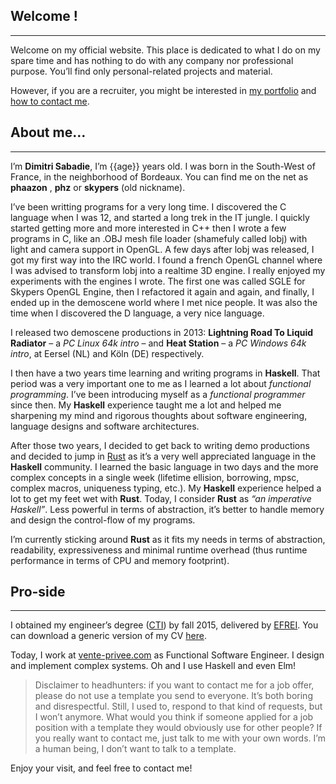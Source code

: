 <section class="container section content">

<h1 class="title">Welcome !</h1>

---

Welcome on my official website. This place is dedicated to what I do on my spare time and has
nothing to do with any company nor professional purpose. You’ll find only personal-related projects
and material.

However, if you are a recruiter, you might be interested in [my portfolio](/portfolio) and
[how to contact me](/contact).

<h1 class="title">About me…</h1>

---

I’m **Dimitri Sabadie**, I’m {{age}} years old. I was born in the South-West of France, in the
neighborhood of Bordeaux. You can find me on the net as **phaazon** , **phz** or **skypers**
(old nickname).

I’ve been writting programs for a very long time. I discovered the C language when I was 12, and
started a long trek in the IT jungle. I quickly started getting more and more interested in C++ then
I wrote a few programs in C, like an .OBJ mesh file loader (shamefuly called lobj) with light and
camera support in OpenGL. A few days after lobj was released, I got my first way into the IRC world.
I found a french OpenGL channel where I was advised to transform lobj into a realtime 3D engine. I
really enjoyed my experiments with the engines I wrote. The first one was called SGLE for Skypers
OpenGL Engine, then I refactored it again and again, and finally, I ended up in the
demoscene world where I met nice people. It was also the time when I discovered the D language, a
very nice language.

I released two demoscene productions in 2013: **Lightning Road To Liquid Radiator** – a *PC Linux
64k intro* – and **Heat Station** – a *PC Windows 64k intro*, at Eersel (NL)  and Köln (DE)
respectively.

I then have a two years time learning and writing programs in **Haskell**. That period was a very
important one to me as I learned a lot about *functional programming*. I’ve been introducing myself
as a *functional programmer* since then. My **Haskell** experience taught me a lot and helped me
sharpening my mind and rigorous thoughts about software engineering, language designs and software
architectures.

After those two years, I decided to get back to writing demo productions and decided to jump in
[Rust](https://www.rust-lang.org) as it’s a very well appreciated language in the **Haskell**
community. I learned the basic language in two days and the more complex concepts in a single week
(lifetime ellision, borrowing, mpsc, complex macros, uniqueness typing, etc.). My **Haskell**
experience helped a lot to get my feet wet with **Rust**. Today, I consider **Rust** as *“an
imperative Haskell”*. Less powerful in terms of abstraction, it’s better to handle memory and design
the control-flow of my programs.

I’m currently sticking around **Rust** as it fits my needs in terms of abstraction, readability,
expressiveness and minimal runtime overhead (thus runtime performance in terms of CPU and memory
footprint).

<h1 class="title">Pro-side</h1>

---

I obtained my engineer’s degree ([CTI](https://en.wikipedia.org/wiki/Commission_des_Titres_d%27Ing%C3%A9nieur))
by fall 2015, delivered by [EFREI](https://en.wikipedia.org/wiki/EFREI). You can download a generic
version of my CV [here](http://phaazon.net/pub/CV.pdf).

Today, I work at [vente-privee.com](http://vente-privee.com) as Functional Software Engineer. I
design and implement complex systems. Oh and I use Haskell and even Elm!

> Disclaimer to headhunters: if you want to contact me for a job offer, please do not use a template
> you send to everyone. It’s both boring and disrespectful. Still, I used to, respond to that kind
> of requests, but I won’t anymore. What would you think if someone applied for a job position
> with a template they would obviously use for other people? If you really want to contact me, just
> talk to me with your own words. I’m a human being, I don’t want to talk to a template.

Enjoy your visit, and feel free to contact me!

</section>
